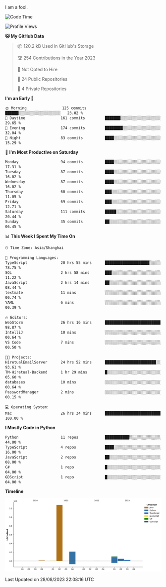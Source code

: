 I am a fool.

<!--START_SECTION:waka-->
![Code Time](http://img.shields.io/badge/Code%20Time-651%20hrs%2045%20mins-blue)

![Profile Views](http://img.shields.io/badge/Profile%20Views-0-blue)

**🐱 My GitHub Data** 

> 📦 120.2 kB Used in GitHub's Storage 
 > 
> 🏆 254 Contributions in the Year 2023
 > 
> 🚫 Not Opted to Hire
 > 
> 📜 24 Public Repositories 
 > 
> 🔑 4 Private Repositories 
 > 
**I'm an Early 🐤** 

```text
🌞 Morning                125 commits         ██████░░░░░░░░░░░░░░░░░░░   23.02 % 
🌆 Daytime                161 commits         ███████░░░░░░░░░░░░░░░░░░   29.65 % 
🌃 Evening                174 commits         ████████░░░░░░░░░░░░░░░░░   32.04 % 
🌙 Night                  83 commits          ████░░░░░░░░░░░░░░░░░░░░░   15.29 % 
```
📅 **I'm Most Productive on Saturday** 

```text
Monday                   94 commits          ████░░░░░░░░░░░░░░░░░░░░░   17.31 % 
Tuesday                  87 commits          ████░░░░░░░░░░░░░░░░░░░░░   16.02 % 
Wednesday                87 commits          ████░░░░░░░░░░░░░░░░░░░░░   16.02 % 
Thursday                 60 commits          ███░░░░░░░░░░░░░░░░░░░░░░   11.05 % 
Friday                   69 commits          ███░░░░░░░░░░░░░░░░░░░░░░   12.71 % 
Saturday                 111 commits         █████░░░░░░░░░░░░░░░░░░░░   20.44 % 
Sunday                   35 commits          ██░░░░░░░░░░░░░░░░░░░░░░░   06.45 % 
```


📊 **This Week I Spent My Time On** 

```text
🕑︎ Time Zone: Asia/Shanghai

💬 Programming Languages: 
TypeScript               20 hrs 55 mins      ████████████████████░░░░░   78.75 % 
SQL                      2 hrs 58 mins       ███░░░░░░░░░░░░░░░░░░░░░░   11.22 % 
JavaScript               2 hrs 14 mins       ██░░░░░░░░░░░░░░░░░░░░░░░   08.44 % 
textmate                 11 mins             ░░░░░░░░░░░░░░░░░░░░░░░░░   00.74 % 
YAML                     6 mins              ░░░░░░░░░░░░░░░░░░░░░░░░░   00.39 % 

🔥 Editors: 
WebStorm                 26 hrs 16 mins      █████████████████████████   98.87 % 
IntelliJ                 10 mins             ░░░░░░░░░░░░░░░░░░░░░░░░░   00.64 % 
VS Code                  7 mins              ░░░░░░░░░░░░░░░░░░░░░░░░░   00.50 % 

🐱‍💻 Projects: 
HiretualEmailServer      24 hrs 52 mins      ███████████████████████░░   93.61 % 
TM-Hiretual-Backend      1 hr 29 mins        █░░░░░░░░░░░░░░░░░░░░░░░░   05.60 % 
databases                10 mins             ░░░░░░░░░░░░░░░░░░░░░░░░░   00.64 % 
PasswordManager          2 mins              ░░░░░░░░░░░░░░░░░░░░░░░░░   00.15 % 

💻 Operating System: 
Mac                      26 hrs 34 mins      █████████████████████████   100.00 % 
```

**I Mostly Code in Python** 

```text
Python                   11 repos            ███████████░░░░░░░░░░░░░░   44.00 % 
TypeScript               4 repos             ████░░░░░░░░░░░░░░░░░░░░░   16.00 % 
JavaScript               2 repos             ██░░░░░░░░░░░░░░░░░░░░░░░   08.00 % 
C#                       1 repo              █░░░░░░░░░░░░░░░░░░░░░░░░   04.00 % 
GDScript                 1 repo              █░░░░░░░░░░░░░░░░░░░░░░░░   04.00 % 
```



**Timeline**

![Lines of Code chart](https://raw.githubusercontent.com/VeejaLiu/VeejaLiu/master/assets/bar_graph.png)


 Last Updated on 28/08/2023 22:08:16 UTC
<!--END_SECTION:waka-->
